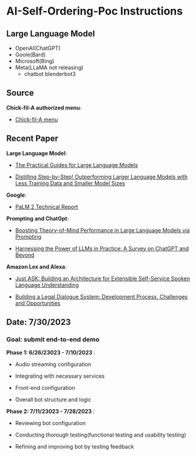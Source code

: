 

# AI-Self-Ordering-Poc Instructions
  ## Large Language Model
   - OpenAI(ChatGPT)
   - Goole(Bard)
   - Microsoft(Bing)
   - Meta(LLaMA not releasing)
      - chatbot blenderbot3  

  ## Source
  <strong>Chick-fil-A authorized menu</strong>:
   - [Chick-fil-A menu](https://www.chick-fil-a.com/menu)

  ## Recent Paper
  <strong>Large Language Model</strong>:
   - [The Practical Guides for Large Language Models](https://github.com/Mooler0410/LLMsPracticalGuide/)

   - [Distilling Step-by-Step! Outperforming Larger Language Models with Less Training Data and Smaller Model Sizes](https://arxiv.org/pdf/2305.02301.pdf)
  
  <strong>Google</strong>:
   - [PaLM 2 Technical Report](https://ai.google/static/documents/palm2techreport.pdf)
  
  <strong>Prompting and ChatGpt</strong>:
   - [Boosting Theory-of-Mind Performance in Large Language Models via Prompting](https://ai.google/static/documents/palm2techreport.pdf)
   
   - [Harnessing the Power of LLMs in Practice: A Survey on ChatGPT and Beyond](https://arxiv.org/pdf/2304.13712.pdf)
  
  <strong>Amazon Lex and Alexa</strong>:
   - [Just ASK: Building an Architecture for Extensible Self-Service Spoken Language Understanding](https://ai.google/static/documents/palm2techreport.pdf)

   - [Building a Legal Dialogue System: Development Process, Challenges and Opportunities](https://arxiv.org/abs/2109.00381)
    


  ## Date: 7/30/2023
  ### Goal: submit end-to-end demo
  
  <strong> Phase 1: 6/26/23023 - 7/10/2023 </strong>:
  - Audio streaming configuration

  - Integrating with necessary services

  - Front-end configuration

  - Overall bot structure and logic

  <strong> Phase 2: 7/11/23023 - 7/28/2023 </strong>:
  - Reviewing bot configuration
  
  - Conducting thorough testing(functional testing and usability testing)

  - Refining and improving bot by testing feedback



      
  
